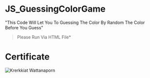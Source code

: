 # JS_GuessingColorGame
"This Code Will Let You To Guessing The Color By Random The Color Before You Guess"
> Please Run Via HTML File*

# Certificate 
![Krerkkiat Wattanaporn](https://user-images.githubusercontent.com/105172693/189571787-e1dd5321-3074-4b43-a05c-39743c1f350a.png)
